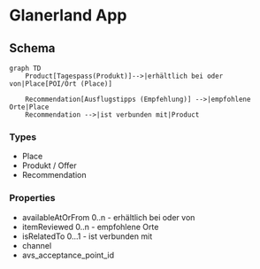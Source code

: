# Glanerland App


## Schema

``` mermaid
graph TD
    Product[Tagespass(Produkt)]-->|erhältlich bei oder von|Place[POI/Ort (Place)]

    Recommendation[Ausflugstipps (Empfehlung)] -->|empfohlene Orte|Place
    Recommendation -->|ist verbunden mit|Product
```

### Types

* Place
* Produkt / Offer
* Recommendation

### Properties

* availableAtOrFrom 0..n - erhältlich bei oder von
* itemReviewed 0..n - empfohlene Orte
* isRelatedTo 0...1 - ist verbunden mit 
* channel
* avs_acceptance_point_id